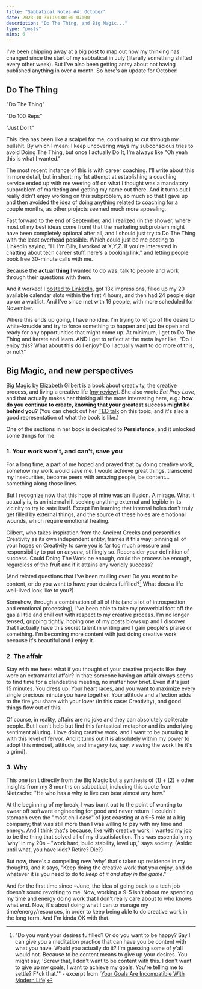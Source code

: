 ```yaml
---
title: "Sabbatical Notes #4: October"
date: 2023-10-30T19:30:00-07:00
description: "Do The Thing, and Big Magic..."
type: "posts"
mins: 6
---
```


I've been chipping away at a big post to map out how my thinking has changed since the start of my sabbatical in July (literally something shifted every other week). But I've also been getting antsy about not having published anything in over a month. So here's an update for October!

## Do The Thing

"Do The Thing"
 
"Do 100 Reps"

"Just Do It"

This idea has been like a scalpel for me, continuing to cut through my bullshit. By which I mean: I keep uncovering ways my subconscious tries to avoid Doing The Thing, but once I actually Do It, I'm always like "Oh yeah this is what I wanted."

The most recent instance of this is with career coaching. I'll write about this in more detail, but in short: my 1st attempt at establishing a coaching service ended up with me veering off on what I thought was a mandatory subproblem of marketing and getting my name out there. And it turns out I really didn't enjoy working on this subproblem, so much so that I gave up and then avoided the idea of doing anything related to coaching for a couple months, as other projects seemed much more appealing.

Fast forward to the end of September, and I realized (in the shower, where most of my best ideas come from) that the marketing subproblem might have been completely optional after all, and I should just try to Do The Thing with the least overhead possible. Which could just be me posting to LinkedIn saying, "Hi I'm Billy, I worked at X,Y,Z. If you're interested in chatting about tech career stuff, here's a booking link," and letting people book free 30-minute calls with me.

Because the **actual thing** I wanted to do was: talk to people and work through their questions with them.

And it worked! I <a target="_blank" href="https://www.linkedin.com/feed/update/urn:li:activity:7110433966653935616/">posted to LinkedIn</a>, got 13k impressions, filled up my 20 available calendar slots within the first 4 hours, and then had 24 people sign up on a waitlist. And I've since met with 19 people, with more scheduled for November.

Where this ends up going, I have no idea. I'm trying to let go of the desire to white-knuckle and try to force something to happen and just be open and ready for any opportunities that might come up. At minimum, I get to Do The Thing and iterate and learn. AND I get to reflect at the meta layer like, "Do I enjoy this? What about this do I enjoy? Do I actually want to do more of this, or not?"

## Big Magic, and new perspectives

<a target="_blank" href="https://www.amazon.com/Big-Magic-Creative-Living-Beyond/dp/1594634726/">Big Magic</a> by Elizabeth Gilbert is a book about creativity, the creative process, and living a creative life (<a target="_blank" href="https://www.goodreads.com/review/show/5860522013">my review</a>). She also wrote _Eat Pray Love_, and that actually makes her thinking all the more interesting here, e.g.: **how do you continue to create, knowing that your greatest success might be behind you?** (You can check out her <a target="_blank" href="https://www.ted.com/talks/elizabeth_gilbert_your_elusive_creative_genius">TED talk</a> on this topic, and it's also a good representation of what the book is like.)

One of the sections in her book is dedicated to **Persistence**, and it unlocked some things for me:

### 1. Your work won't, and can't, save you

For a long time, a part of me hoped and prayed that by doing creative work, somehow my work would save me. I would achieve great things, transcend my insecurities, become peers with amazing people, be content... something along those lines.

But I recognize now that this hope of mine was an illusion. A mirage. What it actually is, is an internal rift seeking anything external and legible in its vicinity to try to sate itself. Except I'm learning that internal holes don't truly get filled by external things, and the source of these holes are emotional wounds, which require emotional healing. 

Gilbert, who takes inspiration from the Ancient Greeks and personifies Creativity as its own independent entity, frames it this way: pinning all of your hopes on Creativity to save you is far too much pressure and responsibility to put on _anyone_, stiflingly so. Reconsider your definition of success. Could Doing The Work be enough, could the process be enough, regardless of the fruit and if it attains any worldly success?

(And related questions that I've been mulling over: Do you want to be content, or do you want to have your desires fulfilled?[^1] What does a life well-lived look like to you?)

Somehow, through a combination of all of this (and a lot of introspection and emotional processing), I've been able to take my proverbial foot off the gas a little and chill out with respect to my creative process. I'm no longer tensed, gripping tightly, hoping one of my posts blows up and I discover that I actually have this secret talent in writing and I gain people's praise or something. I'm becoming more content with just doing creative work because it's beautiful and I enjoy it.

### 2. The affair

Stay with me here: what if you thought of your creative projects like they were an extramarital affair? In that: someone having an affair always seems to find time for a clandestine meeting, no matter how brief. Even if it's just 15 minutes. You dress up. Your heart races, and you want to maximize every single precious minute you have together. Your attitude and affection adds to the fire you share with your lover (in this case: Creativity), and good things flow out of this. 

Of course, in reality, affairs are no joke and they can absolutely obliterate people. But I can't help but find this fantastical metaphor and its underlying sentiment alluring. I love doing creative work, and I want to be pursuing it with this level of fervor. And it turns out it is absolutely within my power to adopt this mindset, attitude, and imagery (vs, say, viewing the work like it's a grind).

### 3. Why

This one isn't directly from the Big Magic but a synthesis of (1) + (2) + other insights from my 3 months on sabbatical, including this quote from Nietzsche: "He who has a why to live can bear almost any how."

At the beginning of my break, I was burnt out to the point of wanting to swear off software engineering for good and never return. I couldn't stomach even the "most chill case" of just coasting at a 9-5 role at a big company; that was still more than I was willing to pay with my time and energy. And I think that's because, like with creative work, I wanted my job to be the thing that solved all of my dissatisfaction. This was essentially my 'why' in my 20s – "work hard, build stability, level up," says society. (Aside: until what, you have kids? Retire? Die?)

But now, there's a compelling new 'why' that's taken up residence in my thoughts, and it says, "Keep doing the creative work that you enjoy, and do whatever it is you need to do to _keep at it and stay in the game_."

And for the first time since ~June, the idea of going back to a tech job doesn't sound revolting to me. Now, working a 9-5 isn't about me spending my time and energy doing work that I don't really care about to who knows what end. Now, it's about doing what I can to manage my time/energy/resources, in order to keep being able to do creative work in the long term. And I'm kinda OK with that.

<!-- footnotes -->

[^1]: "Do you want your desires fulfilled? Or do you want to be happy? Say I can give you a meditation practice that can have you be content with what you have. Would you actually do it? I'm guessing some of y'all would not. Because to be content means to give up your desires. You might say, 'Screw that, I don't want to be content with this. I don't want to give up my goals, I want to achieve my goals. You're telling me to settle? F*ck that.'" - excerpt from '<a target="_blank" href="https://www.youtube.com/watch?v=jOUoDCuKYbU&t=788">Your Goals Are Incompatible With Modern Life</a>'
